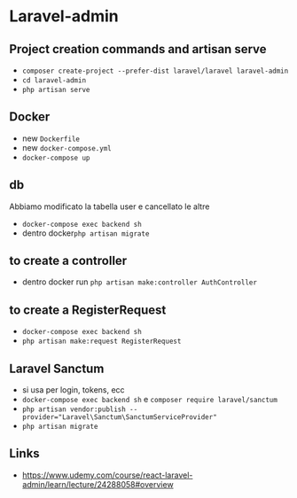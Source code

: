 # Laravel-admin

## Project creation commands and artisan serve

+ ```composer create-project --prefer-dist laravel/laravel laravel-admin```
+ ```cd laravel-admin```
+ ```php artisan serve```

## Docker

+ new ```Dockerfile```
+ new ```docker-compose.yml```
+ ```docker-compose up```

## db

Abbiamo modificato la tabella user e cancellato le altre

+ ```docker-compose exec backend sh```
+ dentro docker```php artisan migrate```

## to create a controller

+ dentro docker run ```php artisan make:controller AuthController```

## to create a RegisterRequest

+ ```docker-compose exec backend sh```
+ ```php artisan make:request RegisterRequest```

## Laravel Sanctum
+ si usa per login, tokens, ecc
+ ```docker-compose exec backend sh``` e ```composer require laravel/sanctum```
+ ```php artisan vendor:publish --provider="Laravel\Sanctum\SanctumServiceProvider"```
+ ```php artisan migrate```

## Links

+ https://www.udemy.com/course/react-laravel-admin/learn/lecture/24288058#overview
